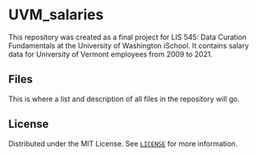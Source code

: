 # UVM_salaries

This repository was created as a final project for LIS 545: Data Curation Fundamentals at the University of Washington iSchool. It contains salary data for University of Vermont employees from 2009 to 2021.

## Files

This is where a list and description of all files in the repository will go.


## License

Distributed under the MIT License. See <a href="https://github.com/awgusz/UVM_salaries/blob/main/LICENSE">`LICENSE`</a> for more information.
